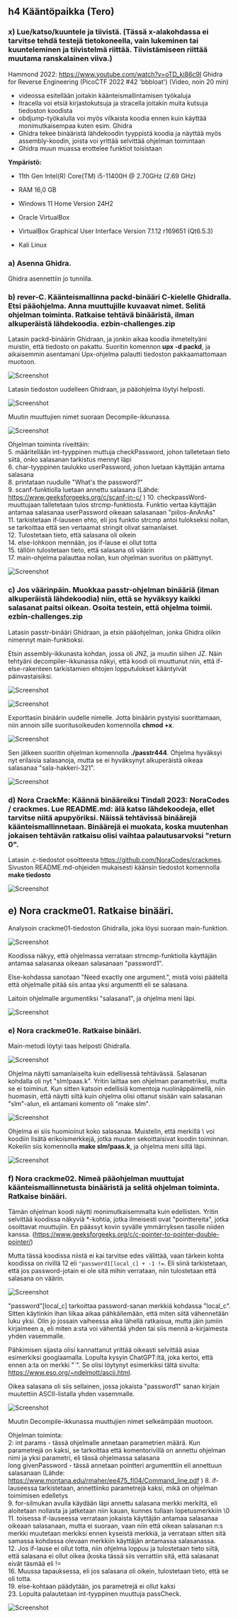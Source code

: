 ## h4 Kääntöpaikka (Tero)

### x) Lue/katso/kuuntele ja tiivistä. (Tässä x-alakohdassa ei tarvitse tehdä testejä tietokoneella, vain lukeminen tai kuunteleminen ja tiivistelmä riittää. Tiivistämiseen riittää muutama ranskalainen viiva.)

Hammond 2022: https://www.youtube.com/watch?v=oTD_ki86c9I Ghidra for Reverse Engineering (PicoCTF 2022 #42 'bbbloat') (Video, noin 20 min)
- videossa esitellään joitakin käänteismallintamisen työkaluja
- ltracella voi etsiä kirjastokutsuja ja stracella joitakin muita kutsuja tiedoston koodista
- obdjump-työkalulla voi myös vilkaista koodia ennen kuin käyttää monimutkaisempaa kuten esim. Ghidra
- Ghidra tekee binääristä lähdekoodin tyyppistä koodia ja näyttää myös assembly-koodin, joista voi yrittää selvittää ohjelman toimintaan
- Ghidra muun muassa erottelee funktiot toisistaan 


__Ympäristö:__
- 11th Gen Intel(R) Core(TM) i5-11400H @ 2.70GHz (2.69 GHz)
- RAM 16,0 GB
- Windows 11 Home Version 24H2

- Oracle VirtualBox
- VirtualBox Graphical User Interface Version 7.1.12 r169651 (Qt6.5.3)

- Kali Linux 

### a) Asenna Ghidra.
Ghidra asennettiin jo tunnilla.

### b) rever-C. Käänteismallinna packd-binääri C-kielelle Ghidralla. Etsi pääohjelma. Anna muuttujille kuvaavat nimet. Selitä ohjelman toiminta. Ratkaise tehtävä binääristä, ilman alkuperäistä lähdekoodia. ezbin-challenges.zip

Latasin packd-binäärin Ghidraan, ja jonkin aikaa koodia ihmeteltyäni muistin, että tiedosto on pakattu. Suoritin komennon __upx -d packd__, ja aikaisemmin asentamani Upx-ohjelma palautti tiedoston pakkaamattomaan muotoon.

![Screenshot](h4_unpackd.png)

Latasin tiedoston uudelleen Ghidraan, ja pääohjelma löytyi helposti.

![Screenshot](h4_alkup.png)

Muutin muuttujien nimet suoraan Decompile-ikkunassa.

![Screenshot](packd_rn.png)

Ohjelman toiminta riveittäin:  
5. määritellään int-tyyppinen muttuja checkPassword, johon talletetaan tieto siitä, onko salasanan tarkistus mennyt läpi  
6. char-tyyppinen taulukko userPassword, johon luetaan käyttäjän antama salasana  
8. printataan ruudulle "What's the password?"  
9. scanf-funktiolla luetaan annettu salasana  (Lähde: 
https://www.geeksforgeeks.org/c/scanf-in-c/ )
10. checkpassWord-muuttujaan talletetaan tulos strcmp-funktiosta. Funktio vertaa käyttäjän antamaa salasanaa userPassword oikeaan salasanaan "piilos-AnAnAs"  
11. tarkistetaan if-lauseen ehto, eli jos funktio strcmp antoi tulokseksi nollan, se tarkoittaa että sen vertaamat stringit olivat samanlaiset.   
12. Tulostetaan tieto, että salasana oli oikein  
14. else-lohkoon mennään, jos if-lause ei ollut totta  
15. tällöin tulostetaan tieto, että salasana oli väärin  
17. main-ohjelma palauttaa nollan, kun ohjelman suoritus on päättynyt.  

![Screenshot](packd_rn2.png)

### c) Jos väärinpäin. Muokkaa passtr-ohjelman binääriä (ilman alkuperäistä lähdekoodia) niin, että se hyväksyy kaikki salasanat paitsi oikean. Osoita testein, että ohjelma toimii. ezbin-challenges.zip

Latasin passtr-binääri Ghidraan, ja etsin pääohjelman, jonka Ghidra olikin nimennyt main-funktioksi. 

Etsin assembly-ikkunasta kohdan, jossa oli JNZ, ja muutin siihen JZ. Näin tehtyäni decompiler-ikkunassa näkyi, että koodi oli muuttunut niin, että if-else-rakenteen tarkistamien ehtojen lopputulokset kääntyivät päinvastaisiksi.

![Screenshot](h4jnz.png)


![Screenshot](h4jz.png)


Exporttasin binäärin uudelle nimelle. Jotta binäärin pystyisi suorittamaan, niin annoin sille suoritusoikeuden komennolla __chmod +x__.

![Screenshot](h4_export.png)

Sen jälkeen suoritin ohjelman komennolla __./passtr444__. Ohjelma hyväksyi nyt erilaisia salasanoja, mutta se ei hyväksynyt alkuperäistä oikeaa salasanaa "sala-hakkeri-321".

![Screenshot](h4_nobonus.png)

### d) Nora CrackMe: Käännä binääreiksi Tindall 2023: NoraCodes / crackmes. Lue README.md: älä katso lähdekoodeja, ellet tarvitse niitä apupyöriksi. Näissä tehtävissä binäärejä käänteismallinnetaan. Binäärejä ei muokata, koska muutenhan jokaisen tehtävän ratkaisu olisi vaihtaa palautusarvoksi "return 0".

Latasin .c-tiedostot osoitteesta https://github.com/NoraCodes/crackmes. Sivuston README.md-ohjeiden mukaisesti käänsin tiedostot komennolla __make tiedosto__

![Screenshot](h4_make.png)

## e) Nora crackme01. Ratkaise binääri.

Analysoin crackme01-tiedoston Ghidralla, joka löysi suoraan main-funktion.

![Screenshot](h4_c01.png)

Koodissa näkyy, että ohjelmassa verrataan strncmp-funktiolla käyttäjän antamaa salasanaa oikeaan salasanaan "password1". 

Else-kohdassa sanotaan "Need exactly one argument.", mistä voisi päätellä että ohjelmalle pitää siis antaa yksi argumentti eli se salasana.

Laitoin ohjelmalle argumentiksi "salasana1", ja ohjelma meni läpi.

![Screenshot](h4_c01ok.png)

### e) Nora crackme01e. Ratkaise binääri.

Main-metodi löytyi taas helposti Ghidralla. 

![Screenshot](h4_comp.png)

Ohjelma näytti samanlaiselta kuin edellisessä tehtävässä. Salasanan kohdalla oli nyt "slm!paas.k". Yritin laittaa sen ohjelman parametriksi, mutta se ei toiminut. Kun sitten katsoin edellisiä komentoja nuolinäppäimellä, niin huomasin, että näytti siltä kuin ohjelma olisi ottanut sisään vain salasanan "slm"-alun, eli antamani komento oli "make slm".

![Screenshot](h4_c1eslm.png)

Ohjelma ei siis huomioinut koko salasanaa. Muistelin, että merkillä \ voi koodiin lisätä erikoismerkkejä, jotka muuten sekoittaisivat koodin toiminnan. Kokeilin siis komennolla __make slm\!paas.k__, ja ohjelma meni sillä läpi.

![Screenshot](h4_c1eslmok.png)



### f) Nora crackme02. Nimeä pääohjelman muuttujat käänteismallinnetusta binääristä ja selitä ohjelman toiminta. Ratkaise binääri.

Tämän ohjelman koodi näytti monimutkaisemmalta kuin edellisten. Yritin selvittää koodissa näkyviä *-kohtia, jotka ilmeisesti ovat "pointtereita", jotka osoittavat muuttujiin. En päässyt kovin syvälle ymmärryksen tasolle niiden kanssa. (https://www.geeksforgeeks.org/c/c-pointer-to-pointer-double-pointer/)

Mutta tässä koodissa niistä ei kai tarvitse edes välittää, vaan tärkein kohta koodissa on rivillä 12 eli `"password1[local_c] + -1 !=`. Eli siinä tarkistetaan, että jos password-jotain ei ole sitä mihin verrataan, niin tulostetaan että salasana on väärin.

![Screenshot](h4_cror.png)



"password"[local_c] tarkoittaa password-sanan merkkiä kohdassa "local_c". Sitten käytinkin ihan liikaa aikaa pähkäilemään, että miten siitä vähennetään luku yksi. Olin jo jossain vaiheessa aika lähellä ratkaisua, mutta jäin jumiin kirjaimeen a, eli miten a:sta voi vähentää yhden tai siis mennä a-kirjaimesta yhden vasemmalle. 

Pähkimisen sijasta olisi kannattanut yrittää oikeasti selvittää asiaa esimerkiksi googlaamalla. Lopulta kysyin ChatGPT:ltä, joka kertoi, että ennen a:ta on merkki "`". Se olisi löytynyt esimerkiksi tältä sivulta: https://www.eso.org/~ndelmott/ascii.html. 

Oikea salasana oli siis sellainen, jossa jokaista "password1" sanan kirjain muutettiin ASCII-listalla yhden vasemmalle.

![Screenshot](h4_cror.png)




Muutin Decompile-ikkunassa muuttujien nimet selkeämpään muotoon.

Ohjelman toiminta:    
2: int params - tässä ohjelmalle annetaan parametrien määrä. Kun parametrejä on kaksi, se tarkoittaa että komentorivillä on annettu ohjelman nimi ja yksi parametri, eli tässä ohjelmassa salasana   
long givenPassword - tässä annetaan pointteri argumenttiin eli annettuun salasanaan (Lähde: https://www.montana.edu/rmaher/ee475_fl04/Command_line.pdf )
8. if-lauseessa tarkistetaan, annettiinko parametrejä kaksi, mikä on ohjelman toimimisen edelletys  
9. for-silmukan avulla käydään läpi annettu salasana merkki merkiltä, eli aloitetaan nollasta ja jatketaan niin kauan, kunnes tullaan lopetusmerkkiin \0  
11. toisessa if-lauseessa verrataan jokaista käyttäjän antamaa salasanaa oikeaan salasanaan, mutta ei suoraan, vaan niin että oikean salasanan n:s merkki muutetaan merkiksi ennen kyseistä merkkiä, ja verrataan sitten sitä samassa kohdassa olevaan merkkiin käyttäjän antamassa salasanassa.   
12. Jos if-lause ei ollut totta, niin ohjelma loppuu ja tulostetaan tieto siitä, että salasana ei ollut oikea (koska tässä siis verrattiin sitä, että salasanat eivät täsmää eli !=  
16. Muussa tapauksessa, eli jos salasana oli oikein, tulostetaan tieto, että se oli totta.  
19. else-kohtaan päädytään, jos parametrejä ei ollut kaksi  
23. Lopulta palautetaan int-tyyppinen muuttuja passCheck.  

![Screenshot](h4_vikaa.png)





    
